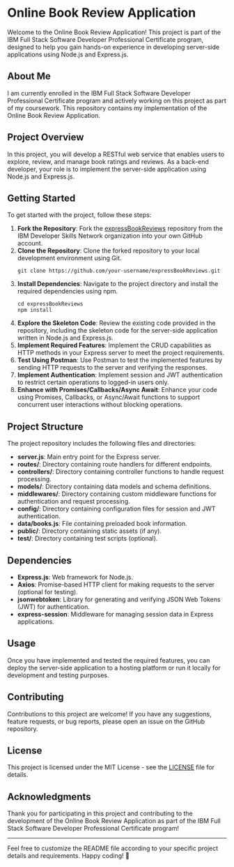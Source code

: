 # Online Book Review Application

Welcome to the Online Book Review Application! This project is part of the IBM Full Stack Software Developer Professional Certificate program, designed to help you gain hands-on experience in developing server-side applications using Node.js and Express.js.

## About Me

I am currently enrolled in the IBM Full Stack Software Developer Professional Certificate program and actively working on this project as part of my coursework. This repository contains my implementation of the Online Book Review Application.

## Project Overview

In this project, you will develop a RESTful web service that enables users to explore, review, and manage book ratings and reviews. As a back-end developer, your role is to implement the server-side application using Node.js and Express.js.

## Getting Started

To get started with the project, follow these steps:

1. **Fork the Repository**: Fork the [expressBookReviews](https://github.com/ibm-developer-skills-network/expressBookReviews) repository from the IBM Developer Skills Network organization into your own GitHub account.
2. **Clone the Repository**: Clone the forked repository to your local development environment using Git.
   ```
   git clone https://github.com/your-username/expressBookReviews.git
   ```
3. **Install Dependencies**: Navigate to the project directory and install the required dependencies using npm.
   ```
   cd expressBookReviews
   npm install
   ```
4. **Explore the Skeleton Code**: Review the existing code provided in the repository, including the skeleton code for the server-side application written in Node.js and Express.js.
5. **Implement Required Features**: Implement the CRUD capabilities as HTTP methods in your Express server to meet the project requirements.
6. **Test Using Postman**: Use Postman to test the implemented features by sending HTTP requests to the server and verifying the responses.
7. **Implement Authentication**: Implement session and JWT authentication to restrict certain operations to logged-in users only.
8. **Enhance with Promises/Callbacks/Async Await**: Enhance your code using Promises, Callbacks, or Async/Await functions to support concurrent user interactions without blocking operations.

## Project Structure

The project repository includes the following files and directories:

- **server.js**: Main entry point for the Express server.
- **routes/**: Directory containing route handlers for different endpoints.
- **controllers/**: Directory containing controller functions to handle request processing.
- **models/**: Directory containing data models and schema definitions.
- **middlewares/**: Directory containing custom middleware functions for authentication and request processing.
- **config/**: Directory containing configuration files for session and JWT authentication.
- **data/books.js**: File containing preloaded book information.
- **public/**: Directory containing static assets (if any).
- **test/**: Directory containing test scripts (optional).

## Dependencies

- **Express.js**: Web framework for Node.js.
- **Axios**: Promise-based HTTP client for making requests to the server (optional for testing).
- **jsonwebtoken**: Library for generating and verifying JSON Web Tokens (JWT) for authentication.
- **express-session**: Middleware for managing session data in Express applications.

## Usage

Once you have implemented and tested the required features, you can deploy the server-side application to a hosting platform or run it locally for development and testing purposes.

## Contributing

Contributions to this project are welcome! If you have any suggestions, feature requests, or bug reports, please open an issue on the GitHub repository.

## License

This project is licensed under the MIT License - see the [LICENSE](LICENSE) file for details.

## Acknowledgments

Thank you for participating in this project and contributing to the development of the Online Book Review Application as part of the IBM Full Stack Software Developer Professional Certificate program!

---

Feel free to customize the README file according to your specific project details and requirements. Happy coding! 🚀
